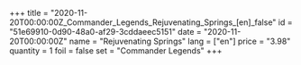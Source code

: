 +++
title = "2020-11-20T00:00:00Z_Commander_Legends_Rejuvenating_Springs_[en]_false"
id = "51e69910-0d90-48a0-af29-3cddaeec5151"
date = "2020-11-20T00:00:00Z"
name = "Rejuvenating Springs"
lang = ["en"]
price = "3.98"
quantity = 1
foil = false
set = "Commander Legends"
+++
